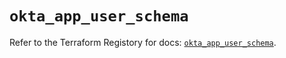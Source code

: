# `okta_app_user_schema`

Refer to the Terraform Registory for docs: [`okta_app_user_schema`](https://www.terraform.io/docs/providers/okta/r/app_user_schema).
